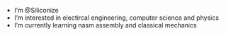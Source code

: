 - I’m @Siliconize
- I’m interested in electircal engineering, computer science and physics
- I’m currently learning nasm assembly and classical mechanics
